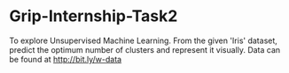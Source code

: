 # Grip-Internship-Task2
To explore Unsupervised Machine Learning. From the given 'Iris' dataset, predict the optimum number of clusters and represent it visually.
Data can be found at http://bit.ly/w-data 

